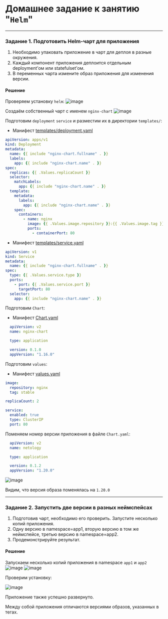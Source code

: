 # Домашнее задание к занятию "`Helm`"



---

### Задание 1. Подготовить Helm-чарт для приложения

1. Необходимо упаковать приложение в чарт для деплоя в разные окружения. 
2. Каждый компонент приложения деплоится отдельным deployment’ом или statefulset’ом.
3. В переменных чарта измените образ приложения для изменения версии.

#### Решение

Проверяем установку ```helm```:
![image](https://github.com/user-attachments/assets/07bef095-06fb-45ce-ba6c-77900cf9fd74)

Создаём собственный чарт с именем `nginx-chart`
![image](https://github.com/user-attachments/assets/c39af3aa-94e4-40da-a43f-7a92170f453a)

Подготовим ```deployment``` ```service``` и разместим их в директории ```templates/```:

- Манифест [templates/deployment.yaml](https://github.com/PatKolzin/kuber-2.5/blob/main/src/nginx-chart/templates/deployment.yaml)
```yaml
apiVersion: apps/v1
kind: Deployment
metadata:
  name: {{ include "nginx-chart.fullname" . }}
  labels:
    app: {{ include "nginx-chart.name" . }}
spec:
  replicas: {{ .Values.replicaCount }}
  selector:
    matchLabels:
      app: {{ include "nginx-chart.name" . }}
  template:
    metadata:
      labels:
        app: {{ include "nginx-chart.name" . }}
    spec:
      containers:
        - name: nginx
          image: {{ .Values.image.repository }}:{{ .Values.image.tag }}
          ports:
            - containerPort: 80
```
- Манифест [templates/service.yaml](https://github.com/PatKolzin/kuber-2.5/blob/main/src/nginx-chart/templates/service.yaml)
```yaml
apiVersion: v1
kind: Service
metadata:
  name: {{ include "nginx-chart.fullname" . }}
spec:
  type: {{ .Values.service.type }}
  ports:
    - port: {{ .Values.service.port }}
      targetPort: 80
  selector:
    app: {{ include "nginx-chart.name" . }}
```
Подготовим ```Chart```: 
- Манифест [Chart.yaml](https://github.com/PatKolzin/kuber-2.5/blob/main/src/nginx-chart/Chart.yaml)
```yaml
  apiVersion: v2
  name: nginx-chart

  type: application

  version: 0.1.0
  appVersion: "1.16.0"
```
Подготовим ```values```:
- Манифест [values.yaml](https://github.com/PatKolzin/kuber-2.5/blob/main/src/nginx-chart/values.yaml)
```yaml
image:
  repository: nginx
  tag: stable

replicaCount: 2

service:
  enabled: true
  type: ClusterIP
  port: 80
```

Поменяем номер версии приложения в файле ```Chart.yaml```:
```yaml
  apiVersion: v2
  name: netology

  type: application

  version: 0.1.2
  appVersion: "1.20.0"
```
![image](https://github.com/user-attachments/assets/41434ed0-2d87-4479-9688-10951bf19a91)

Видим, что версия образа поменялась на ```1.20.0```




------
### Задание 2. Запустить две версии в разных неймспейсах

1. Подготовив чарт, необходимо его проверить. Запуститe несколько копий приложения.
2. Одну версию в namespace=app1, вторую версию в том же неймспейсе, третью версию в namespace=app2.
3. Продемонстрируйте результат.

#### Решение

Запускаем несколько копий приложения в namespace `app1` и `app2`
![image](https://github.com/user-attachments/assets/53431d26-e6de-41be-b882-f8f509b2ce4f)
![image](https://github.com/user-attachments/assets/eb690afd-cb3f-405c-9a2d-e8a73d060d12)

Проверим установку:

![image](https://github.com/user-attachments/assets/8dff0fc4-cf04-4e75-a8ae-ccd98b4f0333)

Приложение также успешно развернуто.

Между собой приложения отличаются версиями образов, указанных в тегах.
